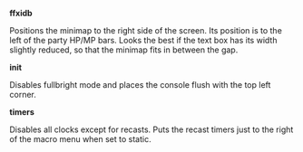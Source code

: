 **ffxidb**

Positions the minimap to the right side of the screen. Its position is to the left of the party HP/MP bars. Looks the best if the text box has its width slightly reduced, so that the minimap fits in between the gap.


**init**

Disables fullbright mode and places the console flush with the top left corner.


**timers**

Disables all clocks except for recasts. Puts the recast timers just to the right of the macro menu when set to static.
